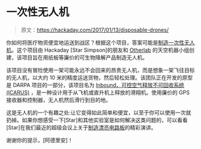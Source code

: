 # 一次性无人机

> 原文：<https://hackaday.com/2017/01/13/disposable-drones/>

你如何将医疗物资便宜地运送到战区？根据这个项目，答案可能是[制造一次性无人机](http://www.recode.net/2017/1/12/14245816/disposable-drones-paper-darpa-save-your-life-otherlab)。这个项目由 Hackaday [Star Simpson]的朋友和 [Otherlab](https://otherlab.com/projects) 的天空机器小组创建，该项目旨在用纸板等廉价的可生物降解产品制造无人机。

该项目没有冒险使用一架可能永远不会回来的昂贵无人机，而是想象一架飞往目标的无人机，以大约 10 米的精度运送货物，然后轻松处理。该团队正在开发的原型是 DARPA 项目的一部分，该项目名为 [Inbound，可控空气释放不可回收系统(ICARUS)](http://www.darpa.mil/program/inbound-controlled-air-reasonable-unrecoverable-systems) ，是一种设计用于从飞机或直升机上释放的滑翔机。使用廉价的 GPS 接收器和控制器，无人机然后滑行到目的地。

这是无人机的一个有趣之处:让它变得如此简单和便宜，以至于你可以使用一次就扔掉。如果你想感受一下[Star]和其他实验室是如何解决这类问题的，可以看看[Star]在我们最近的超级会议上关于[制造漂亮电路板](http://hackaday.com/2016/12/23/building-beautiful-boards-with-star-simpson/)的精彩演讲。

谢谢你的提示，[阿德里安]！